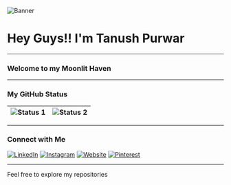 
![Banner](../main/Assets/Banner.png)

# Hey Guys!! I'm Tanush Purwar

---

### Welcome to my Moonlit Haven

---

### My GitHub Status
| ![Status 1](https://github-readme-stats.vercel.app/api?username=SanskariWolf&theme=pussian) | ![Status 2](https://github-readme-streak-stats.herokuapp.com/?user=SanskariWolf&theme=prussian) |
|---|---|
---

### Connect with Me

[![LinkedIn](https://via.placeholder.com/15/0076B2/FFFFFF?text=+)](https://www.linkedin.com/in/yourprofile) 
[![Instagram](https://via.placeholder.com/15/FFDD55/FFFFFF?text=+)](https://www.instagram.com/yourprofile) 
[![Website](https://via.placeholder.com/15/FFFFFF/000000?text=+)](https://yourwebsite.com) 
[![Pinterest](https://via.placeholder.com/15/CB1F27/FFFFFF?text=+)](https://www.pinterest.com/yourprofile)

---

Feel free to explore my repositories
